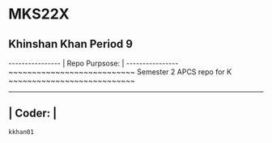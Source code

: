 # MKS22X
<h2> Khinshan Khan Period 9</h2>
 ----------------
| Repo Purpsose: |
 ----------------
~~~~~~~~~~~~~~~~~~~~~~~~~~~
Semester 2 APCS repo for K
~~~~~~~~~~~~~~~~~~~~~~~~~~~

 ----------
| Coder: |
 ----------
 ~~~~~~~~
 kkhan01
 ~~~~~~~~

